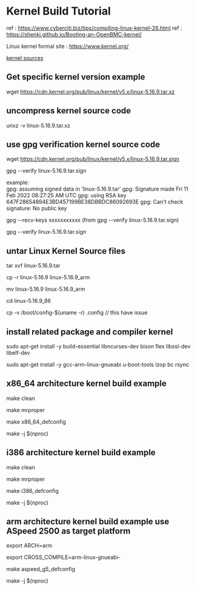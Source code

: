 #  Kernel Build Tutorial 
ref : https://www.cyberciti.biz/tips/compiling-linux-kernel-26.html
ref : https://shenki.github.io/Booting-an-OpenBMC-kernel/

Linux kernel formal site :  https://www.kernel.org/ 

[kernel sources](https://cdn.kernel.org/pub/linux/kernel)

##  Get specific kernel version example 
wget https://cdn.kernel.org/pub/linux/kernel/v5.x/linux-5.16.9.tar.xz  


## uncompress kernel source code 
unxz -v linux-5.16.9.tar.xz


## use gpg verification kernel source code 
wget https://cdn.kernel.org/pub/linux/kernel/v5.x/linux-5.16.9.tar.sign

gpg --verify linux-5.16.9.tar.sign

example:  
gpg: assuming signed data in 'linux-5.16.9.tar'
gpg: Signature made Fri 11 Feb 2022 08:27:25 AM UTC
gpg:                using RSA key 647F28654894E3BD457199BE38DBBDC86092693E
gpg: Can't check signature: No public key

gpg --recv-keys xxxxxxxxxxx  (from gpg --verify linux-5.16.9.tar.sign)


gpg --verify linux-5.16.9.tar.sign

##  untar Linux Kernel Source files  

tar xvf linux-5.16.9.tar

cp -r linux-5.16.9 linux-5.16.9_arm

mv    linux-5.16.9 linux-5.16.9_arm

cd linux-5.16.9_86 

cp -v /boot/config-$(uname -r) .config   // this have issue 

## install related package and compiler kernel 

sudo apt-get install -y build-essential libncurses-dev bison flex libssl-dev libelf-dev

sudo apt-get install -y gcc-arm-linux-gnueabi u-boot-tools lzop bc rsync

## x86_64 architecture kernel build example 

make clean

make mrproper

make x86_64_defconfig

make -j $(nproc)

## i386 architecture kernel build example 

make clean

make mrproper

make i386_defconfig

make -j $(nproc)

## arm architecture kernel build example use ASpeed 2500 as target platform

export ARCH=arm

export CROSS_COMPILE=arm-linux-gnueabi-

make aspeed_g5_defconfig

make -j $(nproc)